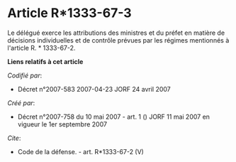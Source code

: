 # Article R*1333-67-3

Le délégué exerce les attributions des ministres et du préfet en matière de décisions individuelles et de contrôle prévues
par les régimes mentionnés à l'article R. * 1333-67-2.

**Liens relatifs à cet article**

_Codifié par_:

  - Décret n°2007-583 2007-04-23 JORF 24 avril 2007

_Créé par_:

  - Décret n°2007-758 du 10 mai 2007 - art. 1 () JORF 11 mai 2007 en vigueur le 1er septembre 2007

_Cite_:

  - Code de la défense. - art. R*1333-67-2 (V)

